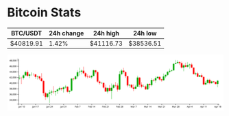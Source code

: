 # Bitcoin Stats

BTC/USDT|24h change|24h high|24h low|
|---|---|---|---|
|$40819.91|1.42%|$41116.73|$38536.51|

<img src="./chart.svg">
